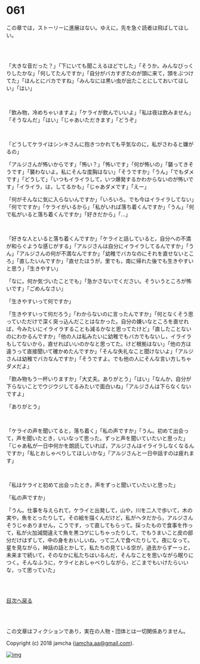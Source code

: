 # 061

この章では，ストーリーに進展はない。ゆえに，先を急ぐ読者は飛ばしてほしい。  

<br>  
<br>  

「大きな音だった？」「下にいても聞こえるほどでした」「そうか。みんなびっくりしたかな」「何してたんですか」「自分がバカすぎたのが頭に来て，頭をぶつけてた」「ほんとにバカですね」「みんなには黒い虫が出たことにしておいてほしい」「はい」  

<br>  

「飲み物，冷めちゃいますよ」「ケライが飲んでいいよ」「私は夜は飲みません」「そうなんだ」「はい」「じゃあいただきます」「どうぞ」  

<br>  

「どうしてケライはシンキさんに抱きつかれても平気なのに，私がさわると嫌がるの」  

「アルジさんが怖いからです」「怖い？」「怖いです」「何が怖いの」「襲ってきそうです」「襲わないよ。私にそんな度胸はない」「そうですか」「うん」「でもダメです」「どうして」「いつもイライラして，いつ爆発するかわからないのが怖いです」「イライラ，は，してるかも」「じゃあダメです」「えー」  

「何がそんなに気に入らないんですか」「いろいろ。でも今はイライラしてない」「何でですか」「ケライがいるから」「私がいれば落ち着くんですか」「うん」「何で私がいると落ち着くんですか」「好きだから」「…」  

<br>  

「好きな人といると落ち着くんですか」「ケライと話していると，自分への不満が和らぐような感じがする」「アルジさんは自分にイライラしてるんですか」「うん」「アルジさんの何が不満なんですか」「幼稚でバカなのにそれを直せないところ」「直したいんですか」「直せたほうが，里でも，南に帰れた後でも生きやすいと思う」「生きやすい」  

「なに。何か気づいたことでも」「急かさないでください。そういうところが怖いです」「ごめんなさい」  

「生きやすいって何ですか」  

「生きやすいって何だろう」「わからないのに言ったんですか」「何となくそう思っていただけで深く突っ込んだことはなかった。自分の嫌いなところを直せれば，今みたいにイライラすることも減るかなと思ってたけど」「直したことないのにわかるんですか」「他の人は私みたいに幼稚でもバカでもないし，イライラもしてないから，直せればいいのかなと思ってた。けど根拠はない」「他の方は違うって直接聞いて確かめたんですか」「そんな失礼なこと聞けないよ」「アルジさんは幼稚でバカなんですか」「そうですよ。でも他の人にそんな言い方しちゃダメだよ」  

「飲み物もう一杯いりますか」「大丈夫。ありがとう」「はい」「なんか，自分が下らないことでウジウジしてるみたいで面白いね」「アルジさんは下らなくないですよ」  

「ありがとう」  

<br>  

「ケライの声を聞いてると，落ち着く」「私の声ですか」「うん。初めて出会って，声を聞いたとき，いいなって思った。ずっと声を聞いていたいと思った」「じゃあ私が一日中何かを朗読していれば，アルジさんはイライラしなくなるんですか」「私とおしゃべりしてほしいかな」「アルジさんと一日中話すのは疲れます」  

<br>  

「私はケライと初めて出会ったとき，声をずっと聞いていたいと思った」  

「私の声ですか」  

「うん。仕事を与えられて，ケライと出発して，山や，川を二人で歩いて，木の実や，魚をとったりして。その絵を描くんだけど，私がヘタだから，アルジさんそうじゃありません，こうです，って直してもらって。採ったもので食事を作って，私が火加減間違えて魚を黒コゲにしちゃったりして，でもうまいこと皮の部分だけはずして，中の身をおいしいね，って二人で食べたりして。夜になって。星を見ながら，神話の話とかして，私たちの見ている空が，過去からずーっと，未来まで続いて，そのなかに私たちはいるんだ，そんなことを思いながら眠りにつく。そんなふうに，ケライとおしゃべりしながら，どこまでもいけたらいいな，って思っていた」  

<br>  
<br>  

[目次へ戻る](https://github.com/jamcha-aa/OblivionReports/blob/master/README.md)  

<br>  
<br>  

この文章はフィクションであり，実在の人物・団体とは一切関係ありません。  

Copyright (c) 2018 jamcha (jamcha.aa@gmail.com).  

[![img](http://i.creativecommons.org/l/by-nc-sa/4.0/88x31.png)](http://creativecommons.org/licenses/by-nc-sa/4.0/deed)